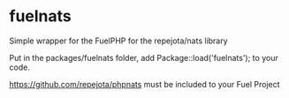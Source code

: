 # fuelnats
Simple wrapper for the FuelPHP for the repejota/nats library

Put in the packages/fuelnats folder, add Package::load('fuelnats'); to your code.

https://github.com/repejota/phpnats must be included to your Fuel Project
